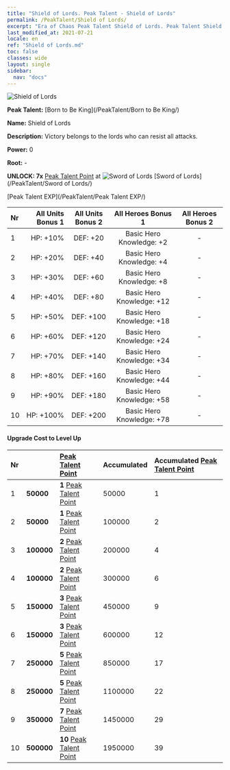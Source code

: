 ```yaml
---
title: "Shield of Lords. Peak Talent - Shield of Lords"
permalink: /PeakTalent/Shield of Lords/
excerpt: "Era of Chaos Peak Talent Shield of Lords. Peak Talent Shield of Lords. Shield of Lords"
last_modified_at: 2021-07-21
locale: en
ref: "Shield of Lords.md"
toc: false
classes: wide
layout: single
sidebar:
  nav: "docs"
---
```


  ![Shield of Lords](/images/pt/talent_4302.png)

  **Peak Talent:** [Born to Be King](/PeakTalent/Born to Be King/)

  **Name:** Shield of Lords

  **Description:** Victory belongs to the lords who can resist all attacks.

  **Power:** 0

  **Root:** -

  **UNLOCK: 7x** [Peak Talent Point](/Items/con_934/) at ![Sword of Lords](/images/pt/talent_4301.png) [Sword of Lords](/PeakTalent/Sword of Lords/)

  [Peak Talent EXP](/PeakTalent/Peak Talent EXP/)

  | Nr | All Units Bonus 1 | All Units Bonus 2 | All Heroes Bonus 1 | All Heroes Bonus 2 |
  |:---|--------------:|:-------------:|:-------------:|:-------------:|
  | 1 | HP: +10% | DEF: +20 | Basic Hero Knowledge: +2 | - |
  | 2 | HP: +20% | DEF: +40 | Basic Hero Knowledge: +4 | - |
  | 3 | HP: +30% | DEF: +60 | Basic Hero Knowledge: +8 | - |
  | 4 | HP: +40% | DEF: +80 | Basic Hero Knowledge: +12 | - |
  | 5 | HP: +50% | DEF: +100 | Basic Hero Knowledge: +18 | - |
  | 6 | HP: +60% | DEF: +120 | Basic Hero Knowledge: +24 | - |
  | 7 | HP: +70% | DEF: +140 | Basic Hero Knowledge: +34 | - |
  | 8 | HP: +80% | DEF: +160 | Basic Hero Knowledge: +44 | - |
  | 9 | HP: +90% | DEF: +180 | Basic Hero Knowledge: +58 | - |
  | 10 | HP: +100% | DEF: +200 | Basic Hero Knowledge: +78 | - |


#### Upgrade Cost to Level Up

  | Nr | <i class="fas fa-coins"/> | [Peak Talent Point](/Items/con_934/) | Accumulated <i class="fas fa-coins"/> | Accumulated [Peak Talent Point](/Items/con_934/) |
  |:---|:--------------|:-------------|:-------------|:-------------|
  | 1 | **50000** | **1** [Peak Talent Point](/Items/con_934/) | 50000 | 1 |
  | 2 | **50000** | **1** [Peak Talent Point](/Items/con_934/) | 100000 | 2 |
  | 3 | **100000** | **2** [Peak Talent Point](/Items/con_934/) | 200000 | 4 |
  | 4 | **100000** | **2** [Peak Talent Point](/Items/con_934/) | 300000 | 6 |
  | 5 | **150000** | **3** [Peak Talent Point](/Items/con_934/) | 450000 | 9 |
  | 6 | **150000** | **3** [Peak Talent Point](/Items/con_934/) | 600000 | 12 |
  | 7 | **250000** | **5** [Peak Talent Point](/Items/con_934/) | 850000 | 17 |
  | 8 | **250000** | **5** [Peak Talent Point](/Items/con_934/) | 1100000 | 22 |
  | 9 | **350000** | **7** [Peak Talent Point](/Items/con_934/) | 1450000 | 29 |
  | 10 | **500000** | **10** [Peak Talent Point](/Items/con_934/) | 1950000 | 39 |
